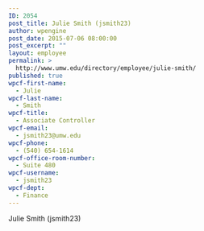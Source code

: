 ```yaml
---
ID: 2054
post_title: Julie Smith (jsmith23)
author: wpengine
post_date: 2015-07-06 08:00:00
post_excerpt: ""
layout: employee
permalink: >
  http://www.umw.edu/directory/employee/julie-smith/
published: true
wpcf-first-name:
  - Julie
wpcf-last-name:
  - Smith
wpcf-title:
  - Associate Controller
wpcf-email:
  - jsmith23@umw.edu
wpcf-phone:
  - (540) 654-1614
wpcf-office-room-number:
  - Suite 480
wpcf-username:
  - jsmith23
wpcf-dept:
  - Finance
---
```

Julie Smith (jsmith23)